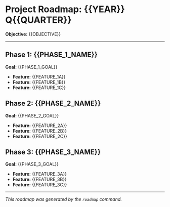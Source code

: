 # Project Roadmap: {{YEAR}} Q{{QUARTER}}

**Objective:** {{OBJECTIVE}}

---

## Phase 1: {{PHASE_1_NAME}}

**Goal:** {{PHASE_1_GOAL}}

- **Feature:** {{FEATURE_1A}}
- **Feature:** {{FEATURE_1B}}
- **Feature:** {{FEATURE_1C}}

## Phase 2: {{PHASE_2_NAME}}

**Goal:** {{PHASE_2_GOAL}}

- **Feature:** {{FEATURE_2A}}
- **Feature:** {{FEATURE_2B}}
- **Feature:** {{FEATURE_2C}}

## Phase 3: {{PHASE_3_NAME}}

**Goal:** {{PHASE_3_GOAL}}

- **Feature:** {{FEATURE_3A}}
- **Feature:** {{FEATURE_3B}}
- **Feature:** {{FEATURE_3C}}

---

_This roadmap was generated by the `roadmap` command._

